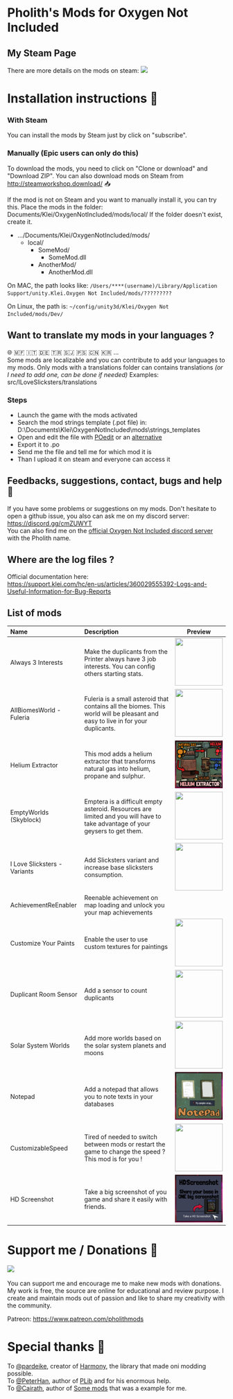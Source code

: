 
# Pholith's Mods for Oxygen Not Included

## My Steam Page
There are more details on the mods on steam:
[<img src="https://community.akamai.steamstatic.com/public/images/sharedfiles/banner_browse_workshop.jpg"/>](https://steamcommunity.com/profiles/76561198263471888/myworkshopfiles/?appid=457140&sort=score&browsefilter=myfiles&view=imagewall)

# Installation instructions 📃

### With Steam
You can install the mods by Steam just by click on "subscribe".

### Manually (Epic users can only do this)
To download the mods, you need to click on "Clone or download" and "Download ZIP".
You can also download mods on Steam from http://steamworkshop.download/ 📥

If the mod is not on Steam and you want to manually install it, you can try this.
Place the mods in the folder: Documents/Klei/OxygenNotIncluded/mods/local/
If the folder doesn't exist, create it.
* .../Documents/Klei/OxygenNotIncluded/mods/
  * local/
    * SomeMod/
      * SomeMod.dll
    * AnotherMod/
      * AnotherMod.dll

 On MAC, the path looks like: `/Users/****(username)/Library/Application Support/unity.Klei.Oxygen Not Included/mods/?????????`
 
 On Linux, the path is: `~/config/unity3d/Klei/Oxygen Not Included/mods/Dev/`

## Want to translate my mods in your languages ?
🌐 🇲🇫 🇮🇹 🇩🇪 🇹🇷 🇸🇯 🇵🇸 🇨🇳 🇰🇷 ...   
Some mods are localizable and you can contribute to add your languages to my mods.
Only mods with a translations folder can contains translations *(or I need to add one, can be done if needed)*
Examples: src/ILoveSlicksters/translations

### Steps
- Launch the game with the mods activated
- Search the mod strings template (.pot file) in:  D:\Documents\Klei\OxygenNotIncluded\mods\strings_templates    
- Open and edit the file with [POedit](https://poedit.net/) or an [alternative](https://alternativeto.net/software/poedit/about/)
- Export it to .po
- Send me the file and tell me for which mod it is 
- Than I upload it on steam and everyone can access it

## Feedbacks, suggestions, contact, bugs and help 💌
If you have some problems or suggestions on my mods. Don't hesitate to open a github issue, you also can ask me on my discord server: https://discord.gg/cmZUWYT    
You can also find me on the [official Oxygen Not Included discord server](https://discord.com/invite/oxygennotincluded) with the Pholith name.

## Where are the log files ?
Official documentation here:     
https://support.klei.com/hc/en-us/articles/360029555392-Logs-and-Useful-Information-for-Bug-Reports

## List of mods 
| **Name**        | **Description**     | **Preview**  | 
| :-------------- | :------ | :--------------------:|
| Always 3 Interests  | Make the duplicants from the Printer always have 3 job interests.  You can config others starting stats. |<img src="/src/Always3Interests/screen.png" height="110" width="110" />
| AllBiomesWorld - Fuleria| Fuleria is a small asteroid that contains all the biomes. This world will be pleasant and easy to live in for your duplicants. |<img src="/src/AllBiomesWorld/screen.png" height="110" width="110" />|
| Helium Extractor | This mod adds a helium extractor that transforms natural gas into helium, propane and sulphur.     |<img src="/src/HeliumExtractor/screen.png" height="110" width="110" />|
| EmptyWorlds (Skyblock)| Emptera is a difficult empty asteroid. Resources are limited and you will have to take advantage of your geysers to get them.     |<img src="/src/EmptyWorlds/screen1.png" height="110" width="110" />|
| I Love Slicksters - Variants | Add Slicksters variant and increase base slicksters consumption.    |<img src="/src/ILoveSlicksters/screen1.png" height="110" width="110" />|
| AchievementReEnabler | Reenable achievement on map loading and unlock you your map achievements			||
| Customize Your Paints | Enable the user to use custom textures for paintings							|<img src="/src/CustomizeYourPaints/screen1.png" height="110" width="110" />|
| Duplicant Room Sensor | Add a sensor to count duplicants					|<img src="/src/DuplicantRoomSensor/screen1.png" height="110" width="110" />|
| Solar System Worlds |Add more worlds based on the solar system planets and moons   |<img src="/src/SolarSystemWorlds/screen1.png" height="110" width="110" />|
| Notepad |Add a notepad that allows you to note texts in your databases    |<img src="/src/Notepad/screen1.png" height="110" width="110" />|
| CustomizableSpeed | Tired of needed to switch between mods or restart the game to change the speed ? This mod is for you !|<img src="/src/CustomizableSpeed/screen1.png" height="110" width="110" />
| HD Screenshot | Take a big screenshot of you game and share it easily with friends. |<img src="/src/HDScreenShot/screen1.png" height="110" width="110" />

# Support me / Donations 💜
<img src="https://upload.wikimedia.org/wikipedia/commons/8/82/Patreon_logo_with_wordmark.svg" width="110" />

You can support me and encourage me to make new mods with donations.    
My work is free, the source are online for educational and review purpose.
 I create and maintain mods out of passion and like to share my creativity with the community. 

Patreon: https://www.patreon.com/pholithmods 


# Special thanks 💛
To [@pardeike](https://github.com/pardeike), creator of [Harmony](https://github.com/pardeike/Harmony), the library that made oni modding possible.  
To [@PeterHan](https://github.com/peterhaneve), author of [PLib](https://github.com/peterhaneve/ONIMods/tree/master/PLib) and for his enormous help.    
To [@Cairath](https://github.com/Cairath), author of [Some mods](https://github.com/Cairath/ONI-Mods) that was a example for me.
